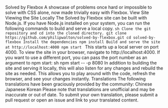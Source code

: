 Solved by Flexbox A showcase of problems once hard or impossible to solve with CSS alone, now made trivially easy with Flexbox. View Site Viewing the Site Locally The Solved by Flexbox site can be built with Node.js. If you have Node.js installed on your system, you can run the following commands to build and serve a local copy. ```sh Clone the git repository and cd into the cloned directory. git clone https://github.com/philipwalton/solved-by-flexbox.git cd solved-by-flexbox Install the dependencies npm install Build and serve the site at http://localhost:4000 npm start ``` This starts up a local server on port 4000. To view the site in your browser, navigate to http://localhost:4000. If you want to use a different port, you can pass the port number as an argument to npm start: sh npm start -- -p 8080 In addition to building the site and serving it locally, this will also listen for any changes and rebuild the site as needed. This allows you to play around with the code, refresh the browser, and see your changes instantly. Translations The following translations have been graciously provided by the community: Chinese Japanese Korean Please note that translations are unofficial and may be inaccurate or out of date. To submit your own translation, please submit a pull request or open an issue and link to your translated content.